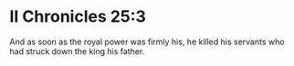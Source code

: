 # II Chronicles 25:3

And as soon as the royal power was firmly his, he killed his servants who had struck down the king his father.
